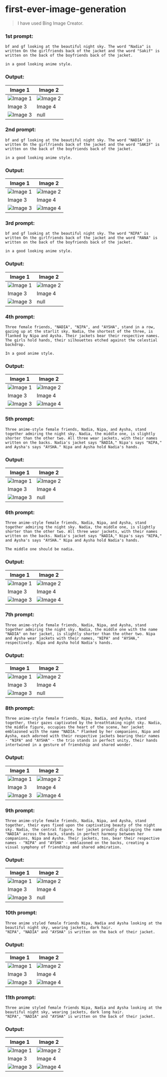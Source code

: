# first-ever-image-generation

>I have used Bing Image Creator.

### 1st prompt:
```
bf and gf looking at the beautiful night sky. The word "Nadia" is written On the girlfriends back of the jacket and the word "Sakif" is written on the back of the boyfriends back of the jacket.

in a good looking anime style.
```
### Output:
| Image 1 | Image 2 |
|---|---|
| ![Image 1](./img/1/1a.jpeg) | ![Image 2](./img/1/1b.jpeg) |
| Image 3 | Image 4 |
| ![Image 3](./img/1/1c.jpeg) | null |



### 2nd prompt:
```
bf and gf looking at the beautiful night sky. The word "NADIA" is written On the girlfriends back of the jacket and the word "SAKIF" is written on the back of the boyfriends back of the jacket.

in a good looking anime style.
```
### Output:
| Image 1 | Image 2 |
|---|---|
| ![Image 1](./img/2/2a.jpeg) | ![Image 2](./img/2/2b.jpeg) |
| Image 3 | Image 4 |
| ![Image 3](./img/2/2c.jpeg) | ![Image 4](./img/2/2d.jpeg) |



### 3rd prompt:
```
bf and gf looking at the beautiful night sky. The word "NIPA" is written On the girlfriends back of the jacket and the word "RANA" is written on the back of the boyfriends back of the jacket.

in a good looking anime style.
```
### Output:
| Image 1 | Image 2 |
|---|---|
| ![Image 1](./img/3/3a.jpeg) | ![Image 2](./img/3/3b.jpeg) |
| Image 3 | Image 4 |
| ![Image 3](./img/3/3c.jpeg) | null |



### 4th prompt:
```
Three female friends, "NADIA", "NIPA", and "AYSHA", stand in a row, gazing up at the starlit sky. Nadia, the shortest of the three, is flanked by Nipa and Aysha. Their jackets bear their respective names. The girls hold hands, their silhouettes etched against the celestial backdrop.

In a good anime style.
```
### Output:
| Image 1 | Image 2 |
|---|---|
| ![Image 1](./img/4/4a.jpeg) | ![Image 2](./img/4/4b.jpeg) |
| Image 3 | Image 4 |
| ![Image 3](./img/4/4c.jpeg) | ![Image 4](./img/4/4d.jpeg) |



### 5th prompt:
```
Three anime-style female friends, Nadia, Nipa, and Aysha, stand together admiring the night sky. Nadia, the middle one, is slightly shorter than the other two. All three wear jackets, with their names written on the backs. Nadia's jacket says "NADIA," Nipa's says "NIPA," and Aysha's says "AYSHA." Nipa and Aysha hold Nadia's hands.
```
### Output:
| Image 1 | Image 2 |
|---|---|
| ![Image 1](./img/5/5a.jpeg) | ![Image 2](./img/5/5b.jpeg) |
| Image 3 | Image 4 |
| ![Image 3](./img/5/5c.jpeg) | null |



### 6th prompt:
```
Three anime-style female friends, Nadia, Nipa, and Aysha, stand together admiring the night sky. Nadia, the middle one, is slightly shorter than the other two. All three wear jackets, with their names written on the backs. Nadia's jacket says "NADIA," Nipa's says "NIPA," and Aysha's says "AYSHA." Nipa and Aysha hold Nadia's hands.

The middle one should be nadia.
```
### Output:
| Image 1 | Image 2 |
|---|---|
| ![Image 1](./img/6/6a.jpeg) | ![Image 2](./img/6/6b.jpeg) |
| Image 3 | Image 4 |
| ![Image 3](./img/6/6c.jpeg) | ![Image 4](./img/6/6d.jpeg) |



### 7th prompt:
```
Three anime-style female friends, Nadia, Nipa, and Aysha, stand together admiring the night sky. Nadia, the middle one with the name "NADIA" on her jacket, is slightly shorter than the other two. Nipa and Aysha wear jackets with their names, "NIPA" and "AYSHA," respectively. Nipa and Aysha hold Nadia's hands.
```
### Output:
| Image 1 | Image 2 |
|---|---|
| ![Image 1](./img/7/7a.jpeg) | ![Image 2](./img/7/7b.jpeg) |
| Image 3 | Image 4 |
| ![Image 3](./img/7/7c.jpeg) | null |



### 8th prompt:
```
Three anime-style female friends, Nipa, Nadia, and Aysha, stand together, their gazes captivated by the breathtaking night sky. Nadia, the middle figure, occupies the heart of the scene, her jacket emblazoned with the name "NADIA." Flanked by her companions, Nipa and Aysha, each adorned with their respective jackets bearing their names - "NIPA" and "AYSHA" - the trio stands in perfect unity, their hands intertwined in a gesture of friendship and shared wonder.
```
### Output:
| Image 1 | Image 2 |
|---|---|
| ![Image 1](./img/8/8a.jpeg) | ![Image 2](./img/8/8b.jpeg) |
| Image 3 | Image 4 |
| ![Image 3](./img/8/8c.jpeg) | ![Image 4](./img/8/8d.jpeg) |



### 9th prompt:
```
Three anime-style female friends, Nadia, Nipa, and Aysha, stand together, their eyes fixed upon the captivating beauty of the night sky. Nadia, the central figure, her jacket proudly displaying the name "NADIA" across the back, stands in perfect harmony between her companions, Nipa and Aysha. Their jackets, too, bear their respective names - "NIPA" and "AYSHA" - emblazoned on the backs, creating a visual symphony of friendship and shared admiration.
```
### Output:
| Image 1 | Image 2 |
|---|---|
| ![Image 1](./img/9/9a.jpeg) | ![Image 2](./img/9/9b.jpeg) |
| Image 3 | Image 4 |
| ![Image 3](./img/9/9a.jpeg) | null |



### 10th prompt:
```
Three anime styled female friends Nipa, Nadia and Aysha looking at the beautiful night sky, wearing jackets, dark hair.
"NIPA", "NADIA" and "AYSHA" is written on the back of their jacket.
```
### Output:
| Image 1 | Image 2 |
|---|---|
| ![Image 1](./img/10/10a.jpeg) | ![Image 2](./img/10/10b.jpeg) |
| Image 3 | Image 4 |
| ![Image 3](./img/10/10c.jpeg) | ![Image 4](./img/10/10d.jpeg) |



### 11th prompt:
```
Three anime styled female friends Nipa, Nadia and Aysha looking at the beautiful night sky, wearing jackets, dark long hair.
"NIPA", "NADIA" and "AYSHA" is written on the back of their jacket.
```
### Output:
| Image 1 | Image 2 |
|---|---|
| ![Image 1](./img/11/11a.jpeg) | ![Image 2](./img/11/11b.jpeg) |
| Image 3 | Image 4 |
| ![Image 3](./img/11/11c.jpeg) | ![Image 4](./img/11/11d.jpeg) |


